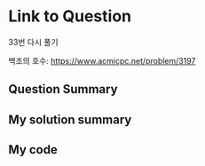 # Link to Question

33번 다시 풀기

백조의 호수: https://www.acmicpc.net/problem/3197

## Question Summary

## My solution summary

## My code

